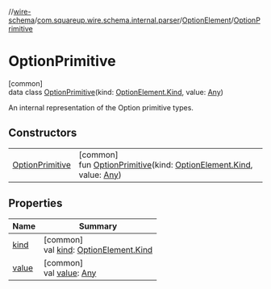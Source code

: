 //[wire-schema](../../../../index.md)/[com.squareup.wire.schema.internal.parser](../../index.md)/[OptionElement](../index.md)/[OptionPrimitive](index.md)

# OptionPrimitive

[common]\
data class [OptionPrimitive](index.md)(kind: [OptionElement.Kind](../-kind/index.md), value: [Any](https://kotlinlang.org/api/latest/jvm/stdlib/kotlin/-any/index.html))

An internal representation of the Option primitive types.

## Constructors

| | |
|---|---|
| [OptionPrimitive](-option-primitive.md) | [common]<br>fun [OptionPrimitive](-option-primitive.md)(kind: [OptionElement.Kind](../-kind/index.md), value: [Any](https://kotlinlang.org/api/latest/jvm/stdlib/kotlin/-any/index.html)) |

## Properties

| Name | Summary |
|---|---|
| [kind](kind.md) | [common]<br>val [kind](kind.md): [OptionElement.Kind](../-kind/index.md) |
| [value](value.md) | [common]<br>val [value](value.md): [Any](https://kotlinlang.org/api/latest/jvm/stdlib/kotlin/-any/index.html) |
